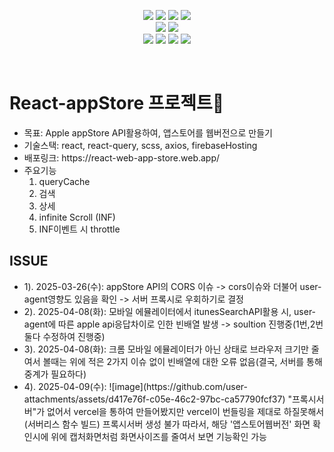 <p align="center">
  <img src="https://img.shields.io/badge/React-20232A?style=for-the-badge&logo=react&logoColor=61DAFB">
  <img src="https://img.shields.io/badge/JavaScript-F7DF1E?style=for-the-badge&logo=JavaScript&logoColor=white">
  <img src="https://img.shields.io/badge/HTML5-E34F26?style=for-the-badge&logo=html5&logoColor=white">
  <img src="https://camo.githubusercontent.com/f538d9a749f7c49325cb8264739fecac0280f8ff1375937e7095737ef97d9048/68747470733a2f2f696d672e736869656c64732e696f2f62616467652f2d526561637425323051756572792d4646343135343f7374796c653d666f722d7468652d6261646765266c6f676f3d72656163742532307175657279266c6f676f436f6c6f723d7768697465">
  <br>
  <img src="https://img.shields.io/badge/React_Router-CA4245?style=for-the-badge&logo=react-router&logoColor=white">
  <img src="https://img.shields.io/badge/CSS-239120?&style=for-the-badge&logo=css3&logoColor=white">
  <br>
  <img src="https://img.shields.io/badge/GitHub-100000?style=for-the-badge&logo=github&logoColor=white">
  <img src="https://img.shields.io/badge/npm-CB3837?style=for-the-badge&logo=npm&logoColor=white">
  <img src="https://img.shields.io/badge/Figma-F24E1E?style=for-the-badge&logo=figma&logoColor=white">
  <img src="https://img.shields.io/badge/Notion-000000?style=for-the-badge&logo=notion&logoColor=white">
</p>
<br>
<p align="center">
   <h1><strong>React-appStore 프로젝트</strong>🛒</h1>

  <ul>
    <li><span>목표: Apple appStore API활용하여, 앱스토어를 웹버전으로 만들기</span></li>
    <li><span>기술스택: react, react-query, scss, axios, firebaseHosting</li>
    <li><span>배포링크: https://react-web-app-store.web.app/</span></li>
    <li>
      <span>주요기능</span>
      <ol>
        <li>queryCache</li>
        <li>검색</li>
        <li>상세</li>
        <li>infinite Scroll (INF)</li>
        <li>INF이벤트 시 throttle</li>
      </ol>
    </li>
  </ul>

  <h2>ISSUE</h2>
  <ul>
    <li><span>1). 2025-03-26(수): appStore API의 CORS 이슈 -> cors이슈와 더불어 user-agent영향도 있음을 확인 -> 서버 프록시로 우회하기로 결정</li>
    <li><span>2). 2025-04-08(화): 모바일 에뮬레이터에서 itunesSearchAPI활용 시, user-agent에 따른 apple api응답차이로 인한 빈배열 발생 -> soultion 진행중(1번,2번 둘다 수정하여 진행중)</li>
    <li><span>3). 2025-04-08(화): 크롬 모바일 에뮬레이터가 아닌 상태로 브라우저 크기만 줄여서 볼때는 위에 적은 2가지 이슈 없이 빈배열에 대한 오류 없음(결국, 서버를 통해 중계가 필요하다)</li>
    <li><span>4). 2025-04-09(수): ![image](https://github.com/user-attachments/assets/d417e76f-c05e-46c2-97bc-ca57790fcf37)
        "프록시서버"가 없어서 vercel을 통하여 만들어봤지만 vercel이 번들링을 제대로 하질못해서 (서버리스 함수 빌드) 프록시서버 생성 불가
        따라서, 해당 '앱스토어웹버전' 화면 확인시에 위에 캡처화면처럼 화면사이즈를 줄여서 보면 기능확인 가능</li>
  </ul>
</p>
